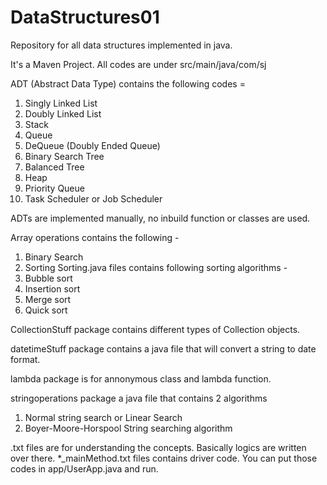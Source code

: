 # DataStructures01
Repository for all data structures implemented in java.

It's a Maven Project.
All codes are under src/main/java/com/sj

ADT (Abstract Data Type) contains the following codes = 
  1. Singly Linked List
  2. Doubly Linked List
  3. Stack
  4. Queue
  5. DeQueue (Doubly Ended Queue)
  6. Binary Search Tree
  7. Balanced Tree
  8. Heap
  9. Priority Queue
  10. Task Scheduler or Job Scheduler

  ADTs are implemented manually, no inbuild function or classes are used.

Array operations contains the following - 
  1. Binary Search
  2. Sorting
Sorting.java files contains following sorting algorithms - 
  1. Bubble sort
  2. Insertion sort
  3. Merge sort
  4. Quick sort

CollectionStuff package contains different types of Collection objects.

datetimeStuff package contains a java file that will convert a string to date format.

lambda package is for annonymous class and lambda function.

stringoperations package a java file that contains 2 algorithms
  1. Normal string search or Linear Search
  2. Boyer-Moore-Horspool String searching algorithm

.txt files are for understanding the concepts. Basically logics are written over there.
*_mainMethod.txt files contains driver code. You can put those codes in app/UserApp.java and run.
